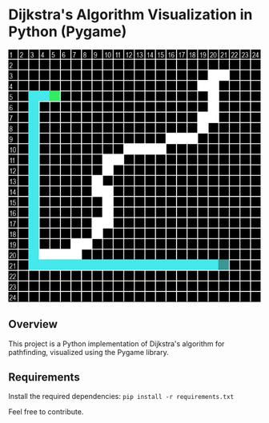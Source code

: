 # Dijkstra's Algorithm Visualization in Python (Pygame)

![Dijkstra's Algorithm Visualization](screenshots/screenshot1.PNG)

## Overview

This project is a Python implementation of Dijkstra's algorithm for pathfinding, visualized using the Pygame library.

## Requirements

Install the required dependencies: `pip install -r requirements.txt`

Feel free to contribute.

